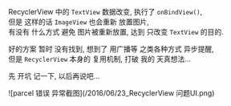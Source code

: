 RecyclerView 中的 `TextView` 数据改变, 执行了 `onBindView()`,  
但是 这样的话 `ImageView` 也会重新 放置图片,  
有没有 什么方式 避免 图片被重新放置, 达到 只改变 `TextView` 的目的.  

好的方案 暂时 没有找到, 想到了 用广播等 之类各种方式 异步提醒,  
但是 `RecyclerView` 本身的 复用机制, 打破 我的 天真想法...  

先 开坑 记一下, 以后再说吧...  

![parcel 错误 异常截图](/2016/06/23_RecyclerView 问题UI.png)

